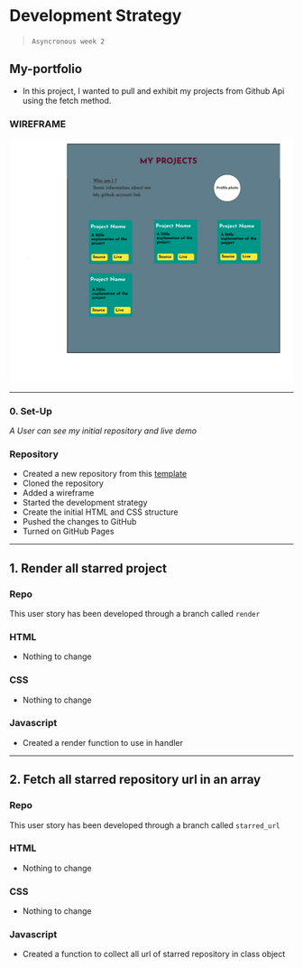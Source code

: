# Development Strategy

> `Asyncronous week 2`

## My-portfolio

- In this project, I wanted to pull and exhibit my projects from Github Api using the fetch method.

### WIREFRAME

![wireframe](/public/assets/wireframe_my_projects.png)

---

### 0. Set-Up

_A User can see my initial repository and live demo_

### Repository

- Created a new repository from this [template](https://github.com/HackYourFutureBelgium/starter-basic-import-export)
- Cloned the repository
- Added a wireframe
- Started the development strategy
- Create the initial HTML and CSS structure
- Pushed the changes to GitHub
- Turned on GitHub Pages

---

## 1. Render all starred project 

### Repo

This user story has been developed through a branch called `render`

### HTML

- Nothing to change

### CSS

- Nothing to change

### Javascript

- Created a render function to use in handler

---

## 2. Fetch all starred repository url in an array 

### Repo

This user story has been developed through a branch called `starred_url`

### HTML

- Nothing to change

### CSS

- Nothing to change

### Javascript

- Created a function to collect all url of starred repository in class object
